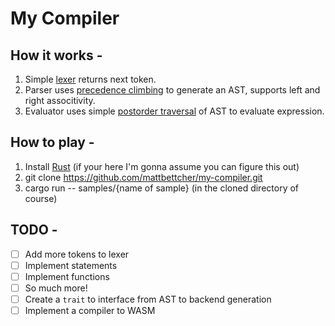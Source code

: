 # My Compiler

## How it works -

1. Simple [lexer][1] returns next token.
2. Parser uses [precedence climbing][2] to generate an AST, supports left and right associtivity.
3. Evaluator uses simple [postorder traversal][3] of AST to evaluate expression.

## How to play -

1. Install [Rust][4] (if your here I'm gonna assume you can figure this out)
2. git clone https://github.com/mattbettcher/my-compiler.git
3. cargo run -- samples/{name of sample}  (in the cloned directory of course)

## TODO -
- [ ] Add more tokens to lexer
- [ ] Implement statements
- [ ] Implement functions
- [ ] So much more!
- [ ] Create a `trait` to interface from AST to backend generation
- [ ] Implement a compiler to WASM

[1]: https://en.wikipedia.org/wiki/Lexical_analysis
[2]: https://eli.thegreenplace.net/2012/08/02/parsing-expressions-by-precedence-climbing
[3]: https://www.geeksforgeeks.org/tree-traversals-inorder-preorder-and-postorder/
[4]: https://www.rust-lang.org/